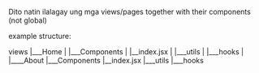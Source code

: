 Dito natin ilalagay ung mga views/pages together with their components (not global)

example structure:

views
|___Home
|    |___Components
|    |__index.jsx
|    |___utils
|    |___hooks
|
|____About
     |___Components
     |__index.jsx
     |___utils
     |___hooks
